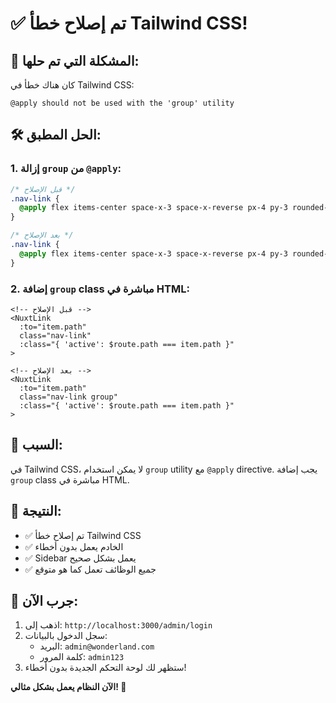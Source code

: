 # ✅ تم إصلاح خطأ Tailwind CSS!

## 🔧 المشكلة التي تم حلها:

كان هناك خطأ في Tailwind CSS:
```
@apply should not be used with the 'group' utility
```

## 🛠️ الحل المطبق:

### 1. **إزالة `group` من `@apply`:**
```css
/* قبل الإصلاح */
.nav-link {
  @apply flex items-center space-x-3 space-x-reverse px-4 py-3 rounded-lg text-purple-100 hover:bg-purple-600 hover:text-white transition-all duration-200 group;
}

/* بعد الإصلاح */
.nav-link {
  @apply flex items-center space-x-3 space-x-reverse px-4 py-3 rounded-lg text-purple-100 hover:bg-purple-600 hover:text-white transition-all duration-200;
}
```

### 2. **إضافة `group` class مباشرة في HTML:**
```vue
<!-- قبل الإصلاح -->
<NuxtLink 
  :to="item.path" 
  class="nav-link"
  :class="{ 'active': $route.path === item.path }"
>

<!-- بعد الإصلاح -->
<NuxtLink 
  :to="item.path" 
  class="nav-link group"
  :class="{ 'active': $route.path === item.path }"
>
```

## 📝 السبب:

في Tailwind CSS، لا يمكن استخدام `group` utility مع `@apply` directive. يجب إضافة `group` class مباشرة في HTML.

## 🎯 النتيجة:

- ✅ تم إصلاح خطأ Tailwind CSS
- ✅ الخادم يعمل بدون أخطاء
- ✅ Sidebar يعمل بشكل صحيح
- ✅ جميع الوظائف تعمل كما هو متوقع

## 🚀 جرب الآن:

1. اذهب إلى: `http://localhost:3000/admin/login`
2. سجل الدخول بالبيانات:
   - البريد: `admin@wonderland.com`
   - كلمة المرور: `admin123`
3. ستظهر لك لوحة التحكم الجديدة بدون أخطاء!

**الآن النظام يعمل بشكل مثالي! 🎉**